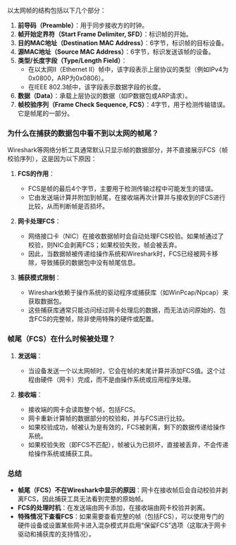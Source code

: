 以太网帧的结构包括以下几个部分：

1. **前导码（Preamble）**：用于同步接收方的时钟。
2. **帧开始定界符（Start Frame Delimiter, SFD）**：标识帧的开始。
3. **目的MAC地址（Destination MAC Address）**：6字节，标识帧的目标设备。
4. **源MAC地址（Source MAC Address）**：6字节，标识发送该帧的设备。
5. **类型/长度字段（Type/Length Field）**：
    - 在以太网II（Ethernet II）帧中，该字段表示上层协议的类型（例如IPv4为0x0800，ARP为0x0806）。
    - 在IEEE 802.3帧中，该字段表示数据字段的长度。
6. **数据（Data）**：承载上层协议的数据（如IP数据包或ARP请求）。
7. **帧校验序列（Frame Check Sequence, FCS）**：4字节，用于检测传输错误。它是帧尾的一部分。

### 为什么在捕获的数据包中看不到以太网的帧尾？

Wireshark等网络分析工具通常默认只显示帧的数据部分，并不直接展示FCS（帧校验序列），这是因为以下原因：

1. **FCS的作用**：
    
    - FCS是帧的最后4个字节，主要用于检测传输过程中可能发生的错误。
    - 它由发送端计算并附加到帧尾，在接收端再次计算并与接收到的FCS进行比较，从而判断帧是否损坏。
2. **网卡处理FCS**：
    
    - 网络接口卡（NIC）在接收数据帧时会自动处理FCS校验。如果帧通过了校验，则NIC会剥离FCS；如果校验失败，帧会被丢弃。
    - 因此，当数据帧被传递给操作系统和Wireshark时，FCS已经被网卡移除，导致捕获的数据包中没有帧尾信息。
3. **捕获模式限制**：
    
    - Wireshark依赖于操作系统的驱动程序或捕获库（如WinPcap/Npcap）来获取数据包。
    - 这些捕获库通常只能访问经过网卡处理后的数据，而无法访问原始的、包含FCS的完整帧，除非使用特殊的硬件或配置。

### 帧尾（FCS）在什么时候被处理？

1. **发送端**：
    
    - 当设备发送一个以太网帧时，它会在帧的末尾计算并添加FCS值。这个过程由硬件（网卡）完成，而不是由操作系统或应用程序处理。
2. **接收端**：
    
    - 接收端的网卡会读取整个帧，包括FCS。
    - 网卡重新计算帧的数据部分的校验和，并与FCS进行比较。
    - 如果校验成功，帧被认为是有效的，FCS被剥离，剩下的数据传递给操作系统。
    - 如果校验失败（即FCS不匹配），帧被认为已损坏，直接被丢弃，不会传递给操作系统或捕获工具。

### 总结

- **帧尾（FCS）不在Wireshark中显示的原因**：网卡在接收帧后会自动校验并剥离FCS，因此捕获工具无法看到完整的原始帧。
- **FCS的处理时机**：在发送端由网卡添加，在接收端由网卡校验并剥离。
- **特殊情况下查看FCS**：如果需要查看完整的帧（包括FCS），可以使用专门的硬件设备或设置某些网卡进入混杂模式并启用“保留FCS”选项（这取决于网卡驱动和捕获库的支持情况）。